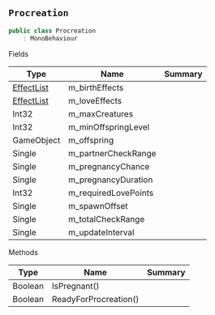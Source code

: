 ## `Procreation`

```csharp
public class Procreation
    : MonoBehaviour

```

Fields

| Type | Name | Summary | 
| --- | --- | --- | 
| [EffectList](./EffectList.md) | m_birthEffects |  | 
| [EffectList](./EffectList.md) | m_loveEffects |  | 
| Int32 | m_maxCreatures |  | 
| Int32 | m_minOffspringLevel |  | 
| GameObject | m_offspring |  | 
| Single | m_partnerCheckRange |  | 
| Single | m_pregnancyChance |  | 
| Single | m_pregnancyDuration |  | 
| Int32 | m_requiredLovePoints |  | 
| Single | m_spawnOffset |  | 
| Single | m_totalCheckRange |  | 
| Single | m_updateInterval |  | 


Methods

| Type | Name | Summary | 
| --- | --- | --- | 
| Boolean | IsPregnant() |  | 
| Boolean | ReadyForProcreation() |  | 


